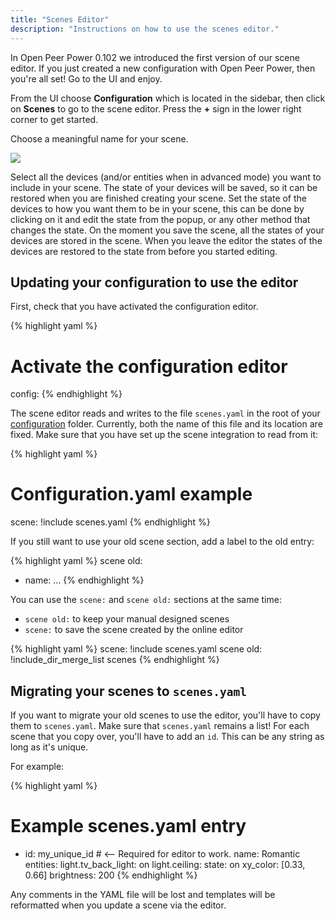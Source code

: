```yaml
---
title: "Scenes Editor"
description: "Instructions on how to use the scenes editor."
---
```


In Open Peer Power 0.102 we introduced the first version of our scene editor. If you just created a new configuration with Open Peer Power, then you're all set! Go to the UI and enjoy.

From the UI choose **Configuration** which is located in the sidebar, then click on **Scenes** to go to the scene editor. Press the **+** sign in the lower right corner to get started.

Choose a meaningful name for your scene.

<p class='img'>
  <img src='/images/docs/scenes/editor.png' />
</p>

Select all the devices (and/or entities when in advanced mode) you want to include in your scene.
The state of your devices will be saved, so it can be restored when you are finished creating your scene.
Set the state of the devices to how you want them to be in your scene, this can be done by clicking on it and edit the state from the popup, or any other method that changes the state.
On the moment you save the scene, all the states of your devices are stored in the scene.
When you leave the editor the states of the devices are restored to the state from before you started editing.

## Updating your configuration to use the editor

First, check that you have activated the configuration editor.

{% highlight yaml %}
# Activate the configuration editor
config:
{% endhighlight %}

The scene editor reads and writes to the file `scenes.yaml` in the root of your [configuration](/docs/configuration/) folder.
Currently, both the name of this file and its location are fixed.
Make sure that you have set up the scene integration to read from it:

{% highlight yaml %}
# Configuration.yaml example
scene: !include scenes.yaml
{% endhighlight %}

If you still want to use your old scene section, add a label to the old entry:

{% highlight yaml %}
scene old:
  - name: ...
{% endhighlight %}

You can use the `scene:` and `scene old:` sections at the same time:

- `scene old:` to keep your manual designed scenes
- `scene:` to save the scene created by the online editor

{% highlight yaml %}
scene: !include scenes.yaml
scene old: !include_dir_merge_list scenes
{% endhighlight %}

## Migrating your scenes to `scenes.yaml`

If you want to migrate your old scenes to use the editor, you'll have to copy them to `scenes.yaml`. Make sure that `scenes.yaml` remains a list! For each scene that you copy over, you'll have to add an `id`. This can be any string as long as it's unique.

For example:

{% highlight yaml %}
# Example scenes.yaml entry
- id: my_unique_id # <-- Required for editor to work.
  name: Romantic
  entities:
    light.tv_back_light: on
    light.ceiling:
      state: on
      xy_color: [0.33, 0.66]
      brightness: 200
{% endhighlight %}

<div class='note'>
Any comments in the YAML file will be lost and templates will be reformatted when you update a scene via the editor.
</div>
